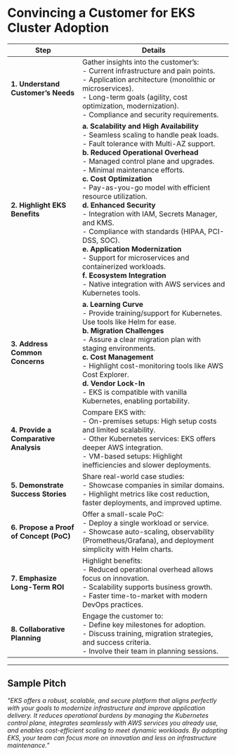 # Convincing a Customer for EKS Cluster Adoption

| **Step**                   | **Details**                                                                                                                                                                                                                                               |
|----------------------------|-----------------------------------------------------------------------------------------------------------------------------------------------------------------------------------------------------------------------------------------------------------|
| **1. Understand Customer’s Needs** | Gather insights into the customer’s: <br>- Current infrastructure and pain points.<br>- Application architecture (monolithic or microservices).<br>- Long-term goals (agility, cost optimization, modernization).<br>- Compliance and security requirements.                          |
| **2. Highlight EKS Benefits**      | **a. Scalability and High Availability**<br>- Seamless scaling to handle peak loads.<br>- Fault tolerance with Multi-AZ support.<br>**b. Reduced Operational Overhead**<br>- Managed control plane and upgrades.<br>- Minimal maintenance efforts.<br> **c. Cost Optimization**<br>- Pay-as-you-go model with efficient resource utilization.<br> **d. Enhanced Security**<br>- Integration with IAM, Secrets Manager, and KMS.<br>- Compliance with standards (HIPAA, PCI-DSS, SOC).<br>**e. Application Modernization**<br>- Support for microservices and containerized workloads.<br>**f. Ecosystem Integration**<br>- Native integration with AWS services and Kubernetes tools. |
| **3. Address Common Concerns**    | **a. Learning Curve**<br>- Provide training/support for Kubernetes.<br>Use tools like Helm for ease.<br>**b. Migration Challenges**<br>- Assure a clear migration plan with staging environments.<br>**c. Cost Management**<br>- Highlight cost-monitoring tools like AWS Cost Explorer.<br>**d. Vendor Lock-In**<br>- EKS is compatible with vanilla Kubernetes, enabling portability. |
| **4. Provide a Comparative Analysis** | Compare EKS with:<br>- On-premises setups: High setup costs and limited scalability.<br>- Other Kubernetes services: EKS offers deeper AWS integration.<br>- VM-based setups: Highlight inefficiencies and slower deployments.                                                             |
| **5. Demonstrate Success Stories** | Share real-world case studies:<br>- Showcase companies in similar domains.<br>- Highlight metrics like cost reduction, faster deployments, and improved uptime.                                                                                                                        |
| **6. Propose a Proof of Concept (PoC)** | Offer a small-scale PoC:<br>- Deploy a single workload or service.<br>- Showcase auto-scaling, observability (Prometheus/Grafana), and deployment simplicity with Helm charts.                                                                                                          |
| **7. Emphasize Long-Term ROI**     | Highlight benefits:<br>- Reduced operational overhead allows focus on innovation.<br>- Scalability supports business growth.<br>- Faster time-to-market with modern DevOps practices.                                                                                                     |
| **8. Collaborative Planning**     | Engage the customer to:<br>- Define key milestones for adoption.<br>- Discuss training, migration strategies, and success criteria.<br>- Involve their team in planning sessions.                                                                                                         |

---

## Sample Pitch

*"EKS offers a robust, scalable, and secure platform that aligns perfectly with your goals to modernize infrastructure and improve application delivery. 
It reduces operational burdens by managing the Kubernetes control plane, integrates seamlessly with AWS services you already use, and 
enables cost-efficient scaling to meet dynamic workloads. By adopting EKS, your team can focus more on innovation and less on infrastructure maintenance."*
